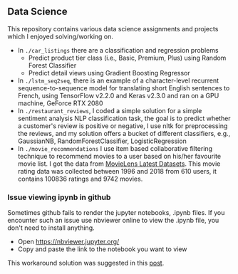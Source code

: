 ## Data Science
This repository contains various data science assignments and projects which I enjoyed solving/working on.
* In `./car_listings` there are a classification and regression problems
  * Predict product tier class (i.e., Basic, Premium, Plus) using Random Forest Classifier
  * Predict detail views using Gradient Boosting Regressor
* In `./lstm_seq2seq`, there is an example of a character-level recurrent sequence-to-sequence model for translating short English sentences to French, using TensorFlow v2.2.0 and Keras v2.3.0 and ran on a GPU machine, GeForce RTX 2080
* In `./restaurant_reviews`, I coded a simple solution for a simple sentiment analysis NLP classification task, the goal is to predict whether a customer's review is positive or negative, I use nltk for preprocessing the reviews, and my solution offers a bucket of different classifiers, e.g., GaussianNB, RandomForestClassifier, LogisticRegression
* In `./movie_recommendations` I use item based collaborative filtering technique to recommend movies to a user based on his/her favourite movie list. I got the data from <a target="_blank" href="https://grouplens.org/datasets/movielens/">MovieLens Latest Datasets</a>. This movie rating data was collected between 1996 and 2018 from 610 users, it contains 100836 ratings and 9742 movies.

 
 


### Issue viewing ipynb in github

Sometimes github fails to render the jupyter notebooks, .ipynb files.
If you encounter such an issue use nbviewer online to view the .ipynb file, you don't need to install anything.

* Open https://nbviewer.jupyter.org/
* Copy and paste the link to the notebook you want to view


This workaround solution was suggested in this <a target="_blank" href="https://github.com/iurisegtovich/PyTherm-applied-thermodynamics/issues/11">post</a>.<br/>
